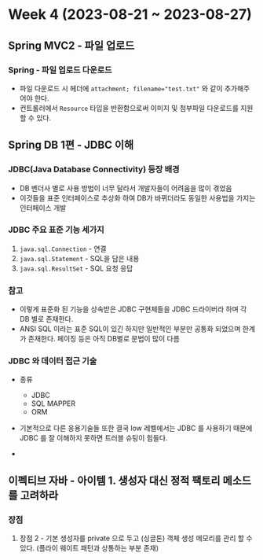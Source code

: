 # Week 4 (2023-08-21 ~ 2023-08-27)
## Spring MVC2 - 파일 업로드
### Spring - 파일 업로드 다운로드

- 파일 다운로드 시 헤더에 `attachment; filename="test.txt"` 와 같이 추가해주어야 한다.
- 컨트롤러에서 `Resource` 타입을 반환함으로써 이미지 및 첨부파일 다운로드를 지원할 수 있다.

## Spring DB 1편 - JDBC 이해

### JDBC(Java Database Connectivity) 등장 배경
- DB 벤더사 별로 사용 방법이 너무 달라서 개발자들이 어려움을 많이 겪었음
- 이것들을 표준 인터페이스로 추상화 하여 DB가 바뀌더라도 동일한 사용법을 가지는 인터페이스 개발

### JDBC 주요 표준 기능 세가지
1. `java.sql.Connection` - 연결
2. `java.sql.Statement` - SQL을 담은 내용
3. `java.sql.ResultSet` - SQL 요청 응답

### 참고
- 이렇게 표준화 된 기능을 상속받은 JDBC 구현체들을 JDBC 드라이버라 하며 각 DB 별로 존재한다.
- ANSI SQL 이라는 표준 SQL이 있긴 하지만 일반적인 부분만 공통화 되었으며 한계가 존재한다. 페이징 등은 아직 DB별로 문법이 많이 다름

### JDBC 와 데이터 접근 기술
- 종류
    - JDBC
    - SQL MAPPER
    - ORM
- 기본적으로 다른 응용기술들 또한 결국 low 레벨에서는 JDBC 를 사용하기 때문에 JDBC 를 잘 이해하지 못하면 트러블 슈팅이 힘들다.

-

## 이펙티브 자바 - 아이템 1. 생성자 대신 정적 팩토리 메소드를 고려하라
### 장점
1. 장점 2 - 기본 생성자를 private 으로 두고 (싱글톤) 객체 생성 메모리를 관리 할 수 있다. (플라이 웨이트 패턴과 상통하는 부분 존재)
